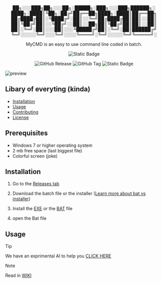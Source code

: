 <p align="center">██╗░░░███╗██╗░░░██╗░█████╗░███╗░░░███╗██████╗░
████╗░████║╚██╗░██╔╝██╔══██╗████╗░████║██╔══██╗
██╔████╔██║░╚████╔╝░██║░░╚═╝██╔████╔██║██║░░██║
██║╚██╔╝██║░░╚██╔╝░░██║░░██╗██║╚██╔╝██║██║░░██║
██║░╚═╝░██║░░░██║░░░╚█████╔╝██║░╚═╝░██║██████╔╝
╚═╝░░░░░╚═╝░░░╚═╝░░░░╚════╝░╚═╝░░░░░╚═╝╚═════╝░
<p>

<p align="center">MyCMD is an easy to use command line coded in batch.<p>
<p align="center"><img alt="Static Badge" src="https://img.shields.io/badge/Your-Shell.-blue?style=flat&logo=Advent%20Of%20Code&logoColor=black&labelColor=white">
<p align="center"><img alt="GitHub Release" src="https://img.shields.io/github/v/release/BernieStoryStudio/MyCMD?include_prereleases&display_name=release&style=for-the-badge&labelColor=lightgray&color=lightblue"> <img alt="GitHub Tag" src="https://img.shields.io/github/v/tag/BernieStoryStudio/MyCMD?style=for-the-badge&labelColor=lightgrey&color=orange"> <img alt="Static Badge" src="https://img.shields.io/badge/Available_on-Github-white?style=for-the-badge&logo=Github&logoColor=black&labelColor=white">

<p align="center">
<p align="center">




</p>

![preview](https://github.com/BernieStoryStudio/MyCMD/blob/daa3039cd2c82a91a2b3e9b00a763b26ef800ece/README-assets/preview-image.png)


## Libary of everyting (kinda)
- [Installation](#installation)
- [Usage](#usage)
- [Contributing](#contributing)
- [License](#license)


## Prerequisites
- Windows 7 or higher operating system
- 2 mb free space (last biggest file)
- Colorful screen (joke)

## Installation
1. Go to the [Releases tab](https://github.com/BernieStoryStudio/MyCMD/releases)

3. Download the batch file or the installer ([Learn more about bat vs installer](https://github.com/BernieStoryStudio/MyCMD/wiki/About-different-types-of-installations))

4. Install the [EXE](https://github.com/B[ernieStoryStudio/MyCMD/wiki/Installation) or the [BAT](https://github.com/BernieStoryStudio/MyCMD/wiki/Installation) file

5. open the Bat file

## Usage

> [!TIP]
> We have an exprimental AI to help you [CLICK HERE](https://www.blackbox.ai/agent/MyCMDhelpercnq6xjW)

> [!NOTE]  
> Read in [WIKI](https://github.com/BernieDevStudio/MyCMD/wiki/Usage)



